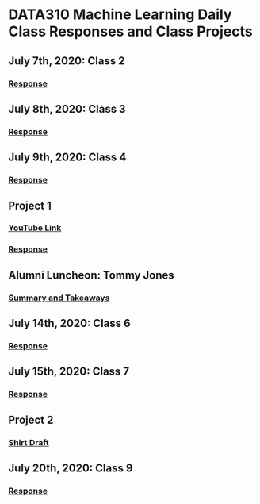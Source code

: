 # DATA310 Machine Learning Daily Class Responses and Class Projects

## July 7th, 2020: Class 2
### [Response](Response7_7.md)
  
## July 8th, 2020: Class 3
### [Response](Response7_8.md)
  
## July 9th, 2020: Class 4
### [Response](Response7_9.md)

## Project 1
### [YouTube Link](https://youtu.be/8YfFboV4KEs)
### [Response](Response_Project1.md)

## Alumni Luncheon: Tommy Jones
### [Summary and Takeaways](Alumni_Luncheon.md)

## July 14th, 2020: Class 6
### [Response](Response7_14.md)

## July 15th, 2020: Class 7
### [Response](Response7_15.md)

## Project 2
### [Shirt Draft](Project_2.md)

## July 20th, 2020: Class 9
### [Response](Response7_20.md)

